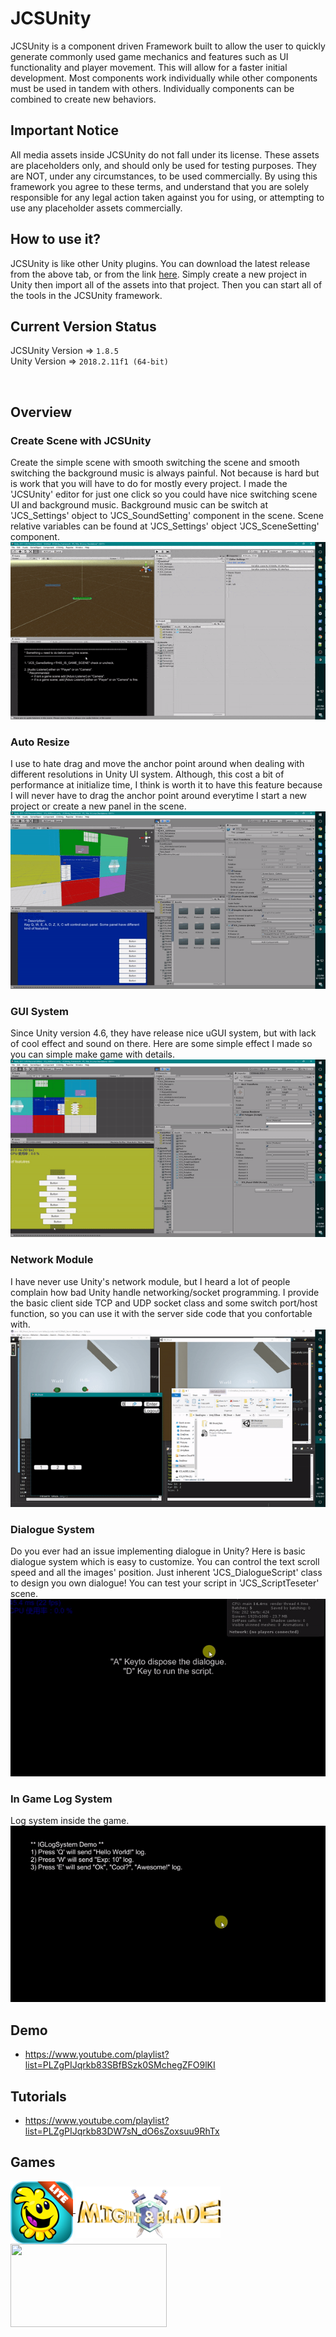# JCSUnity #

JCSUnity is a component driven Framework built to allow the user 
to quickly generate commonly used game mechanics and features 
such as UI functionality and player movement. This will allow 
for a faster initial development. Most components work individually 
while other components must be used in tandem with others. 
Individually components can be combined to create new behaviors.
<br/>

## Important Notice ##
All media assets inside JCSUnity do not fall under its license. 
These assets are placeholders only, and should only be used for 
testing purposes. They are NOT, under any circumstances, to be 
used commercially. By using this framework you agree to these 
terms, and understand that you are solely responsible for any 
legal action taken against you for using, or attempting to use 
any placeholder assets commercially.
<br/>

## How to use it? ##
JCSUnity is like other Unity plugins. You can download the latest 
release from the above tab, or from the link 
<a href="https://github.com/jcs090218/JCSUnity/releases/latest" target="_blank">
here</a>. Simply create a new project in Unity then import all of 
the assets into that project. Then you can start all of the tools 
in the JCSUnity framework. <br/>

## Current Version Status ##
JCSUnity Version => `1.8.5`
<br/>
Unity Version => `2018.2.11f1 (64-bit)`
<br/>

<br/>

## Overview ##

### Create Scene with JCSUnity ###
Create the simple scene with smooth switching the scene and smooth
switching the background music is always painful. Not because is
hard but is work that you will have to do for mostly every project. 
I made the 'JCSUnity' editor for just one click so you could have
nice switching scene UI and background music. Background music can
be switch at 'JCS_Settings' object to 'JCS_SoundSetting' component 
in the scene. Scene relative variables can be found at 'JCS_Settings' 
object 'JCS_SceneSetting' component.<br/>
<img src="./screen_shot/fast_create_scene.gif"/>

### Auto Resize ###
I use to hate drag and move the anchor point around when dealing
with different resolutions in Unity UI system. Although, this
cost a bit of performance at initialize time, I think is worth it to
have this feature because I will never have to drag the anchor point
around everytime I start a new project or create a new panel in the 
scene. <br/>
<img src="./screen_shot/auto_resize.gif"/>

### GUI System ###
Since Unity version 4.6, they have release nice uGUI system, but 
with lack of cool effect and sound on there. Here are some simple
effect I made so you can simple make game with details. <br/>
<img src="./screen_shot/GUI_system.gif"/>

### Network Module ###
I have never use Unity's network module, but I heard a lot of people
complain how bad Unity handle networking/socket programming. I provide
the basic client side TCP and UDP socket class and some switch 
port/host function, so you can use it with the server side code that 
you confortable with. <br/>
<img src="./screen_shot/network_module.gif"/>

### Dialogue System ###
Do you ever had an issue implementing dialogue in Unity? Here is basic
dialogue system which is easy to customize. You can control the text
scroll speed and all the images' position. Just inherent 'JCS_DialogueScript'
class to design you own dialogue! You can test your script in 'JCS_ScriptTeseter'
scene. <br/>
<img src="./screen_shot/dialogue_system.gif"/>

### In Game Log System ###
Log system inside the game. <br/>
<img src="./screen_shot/IGLog_system.gif"/>

## Demo ##
* https://www.youtube.com/playlist?list=PLZgPIJqrkb83SBfBSzk0SMchegZFO9lKI

## Tutorials ##
* https://www.youtube.com/playlist?list=PLZgPIJqrkb83DW7sN_dO6sZoxsuu9RhTx

## Games ##
<a href="https://play.google.com/store/apps/details?id=com.aau.jcs" target="_blank">
  <img src="./games/hemlock_logo.png" width="100" height="100" align="middle"/>
</a>
<a href="https://www.youtube.com/watch?v=si_G0zIo0P0&feature=youtu.be" target="_blank">
  <img src="./games/might_&_blade_logo.png" width="232" height="83" align="middle"/>
</a>
<a href="https://mwgamedesign.itch.io/sugar-sleuths" target="_blank">
  <img src="./games/SugarSleuths_logo.png" width="250" height="133" align="middle"/>
</a>
